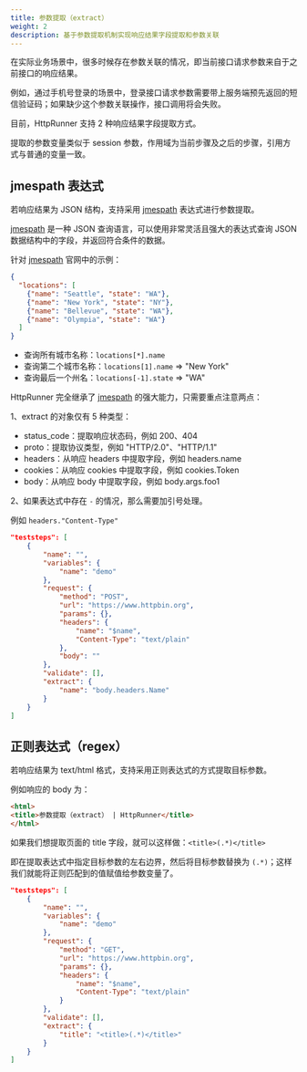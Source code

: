 ```yaml
---
title: 参数提取（extract）
weight: 2
description: 基于参数提取机制实现响应结果字段提取和参数关联
---
```


在实际业务场景中，很多时候存在参数关联的情况，即当前接口请求参数来自于之前接口的响应结果。

例如，通过手机号登录的场景中，登录接口请求参数需要带上服务端预先返回的短信验证码；如果缺少这个参数关联操作，接口调用将会失败。

目前，HttpRunner 支持 2 种响应结果字段提取方式。

提取的参数变量类似于 session 参数，作用域为当前步骤及之后的步骤，引用方式与普通的变量一致。

## jmespath 表达式

若响应结果为 JSON 结构，支持采用 [jmespath] 表达式进行参数提取。

[jmespath] 是一种 JSON 查询语言，可以使用非常灵活且强大的表达式查询 JSON 数据结构中的字段，并返回符合条件的数据。

针对 [jmespath] 官网中的示例：

```json
{
  "locations": [
    {"name": "Seattle", "state": "WA"},
    {"name": "New York", "state": "NY"},
    {"name": "Bellevue", "state": "WA"},
    {"name": "Olympia", "state": "WA"}
  ]
}
```

- 查询所有城市名称：`locations[*].name`
- 查询第二个城市名称：`locations[1].name` => "New York"
- 查询最后一个州名：`locations[-1].state` => "WA"

HttpRunner 完全继承了 [jmespath] 的强大能力，只需要重点注意两点：

1、extract 的对象仅有 5 种类型：

- status_code：提取响应状态码，例如 200、404
- proto：提取协议类型，例如 "HTTP/2.0"、"HTTP/1.1"
- headers：从响应 headers 中提取字段，例如 headers.name
- cookies：从响应 cookies 中提取字段，例如 cookies.Token
- body：从响应 body 中提取字段，例如 body.args.foo1

2、如果表达式中存在 `-` 的情况，那么需要加引号处理。

例如 `headers."Content-Type"`

```json
"teststeps": [
	{
		"name": "",
		"variables": {
			"name": "demo"
		},
		"request": {
			"method": "POST",
			"url": "https://www.httpbin.org",
			"params": {},
			"headers": {
				"name": "$name",
				"Content-Type": "text/plain"
			},
			"body": ""
		},
		"validate": [],
		"extract": {
			"name": "body.headers.Name"
		}
	}
]
```

## 正则表达式（regex）

若响应结果为 text/html 格式，支持采用正则表达式的方式提取目标参数。

例如响应的 body 为：

```html
<html>
<title>参数提取（extract） | HttpRunner</title>
</html>
```

如果我们想提取页面的 title 字段，就可以这样做：`<title>(.*)</title>`

即在提取表达式中指定目标参数的左右边界，然后将目标参数替换为 `(.*)`；这样我们就能将正则匹配到的值赋值给参数变量了。

```json
"teststeps": [
	{
		"name": "",
		"variables": {
			"name": "demo"
		},
		"request": {
			"method": "GET",
			"url": "https://www.httpbin.org",
			"params": {},
			"headers": {
				"name": "$name",
				"Content-Type": "text/plain"
			}
		},
		"validate": [],
		"extract": {
			"title": "<title>(.*)</title>"
		}
	}
]
```


[jmespath]: https://jmespath.org/
